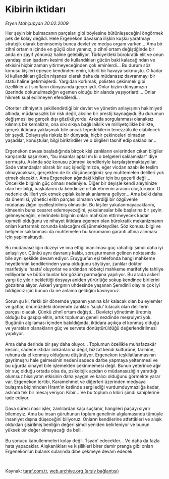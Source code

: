 # Kibirin iktidarı

*Etyen Mahçupyan 20.02.2009*

<div class="taraf_structure_2col_1zq">
<div class="margen_n">



 <p>Her şeyin bir bulmacanın parçaları gibi böylesine bütünleşeceğini öngörmek pek de kolay değildi. Hele Ergenekon davasına ilişkin kuşku yaratmayı stratejik olarak benimsemiş bunca devlet ve medya organı varken... Ama bir zihnî ortamın içinde en güçlü olan yanınız, o zihnî ortam değiştiğinde bir anda en zayıf yönünüz haline gelebiliyor. Türkiye’deki bürokratik elit ve onun yandaşı olan işadamı kesimi de kullandıkları gücün baki kalacağından ve etkisini hiçbir zaman yitirmeyeceğinden çok eminlerdi... Bu durum söz konusu kişileri epeyce kendinden emin, kibirli bir havaya sokmuştu. O kadar ki kullandıkları gücün nişanesi olarak daha da müdanasız davranmayı bir statü haline getirmişlerdi. Yargıdan korkmak, polisten çekinmek gibi özellikler alt sınıfların dünyasında geçerliydi. Onlar bizim dünyamızın üzerinde dokunulmazlığın egemen olduğu bir alanda yaşıyorlardı... Onlar hikmeti sual edilmeyen efendilerdi... <br/><br/>Otoriter zihniyetin şekillendirdiği bir devlet ve yönetim anlayışının hakimiyeti altında, müdanasızlık bir risk değil, aksine bir prestij kaynağıydı. Bu durumun değişmesi ise gerçek dışı gözüküyordu. Arkada sorgulanması olanaksız kılınmış bir kemalizm, ona sıkı sıkıya bağlı laiklik ve milliyetçilikle birlikte, gerçek iktidara yaklaşmak bile ancak tepedekilerin tenezzülü ile olabilecek bir şeydi. Dolayısıyla risksiz bir dünyada, hiçbir çekinceleri olmadan yaşadılar, konuştular, bilgi biriktirdiler ve o bilgileri tasnif edip sakladılar... <br/><br/>Ergenekon davası başladığında birçok kişi zanlıların evlerinden çıkan bilgiler karşısında şaşırırken, “bu insanlar aptal mı ki o belgeleri saklamışlar” diye sormuştu. Aslında söz konusu zümreyi kendileriyle karşılaştırmaktaydılar. Sade vatandaşlar olarak bir suç işlediğimizde, eğer vicdan azabı ile teslim olmayacaksak, gerçekten de ilk düşüneceğimiz şey muhtemelen delilleri yok etmek olacaktır. Ama Ergenekon ağındaki kişiler için bu geçerli değil... Öncelikle bilginin güç olması nedeniyle. Diğer bir deyişle kendi aleyhinize olan her bilgi, başkalarını da kendinize ortak etmenin aracını oluşturuyor. O nedenle delilleri yok etmek çıplak kalmak anlamına geliyor... Ama belki daha da önemlisi, yönetici elitin parçası olmanın verdiği bir özgüvenle müdanasızlığın içselleştirilmiş olmasıdır. Bu kişiler yakalanmayacaklarını, kimsenin buna cesaret edemeyeceğini, yakalansalar bile başlarına bir şeyin gelmeyeceğini, ellerindeki bilginin onları mahkûm ettirmeyecek kadar kıymetli olduğunu ve nihayet iktidara egemen olan bürokratik mekanizmanın onları kurtarmak zorunda kalacağını düşünmekteydiler. Söz konusu bilgi ve belgenin saklanması da muhtemelen bu korumanın garanti altına alınması için yapılmaktaydı. <br/><br/>Bu müdanasızlığın düzeyi ve ima ettiği inanılması güç rahatlığı şimdi daha iyi anlaşılıyor. Çünkü aynı davranış kalıbı, soruşturmanın gelinen noktasında bile aynı şekilde devam ediyor. Eruygur’un eşi telefonda hangi mahkeme heyetlerinin kendilerinden yana olduğunu söylüyor, zanlılar doktor marifetiyle ‘hasta’ oluyorlar ve ardından nöbetçi mahkeme marifetiyle tahliye ediliyorlar ve bütün bunlar kör gözüm parmağına yapılıyor. Bu arada askerî yargı üç yıldır beklettiği dosyayı aniden yürürlüğe sokup kendince birilerini gözaltına alıyor. Askerî yargının uhdesinde yaşanan Şemdinli olayını çok iyi bildiğimiz için bunun da ne anlama geldiğini kavrıyoruz. <br/><br/>Sorun şu ki, farklı bir dönemde yapanın yanına kâr kalacak olan bu eylemler ve gaflar, önümüzdeki dönemde zanlıları ‘suçlu’ kılacak olan delillerin parçası olacak. Çünkü zihnî ortam değişti... Devletçi yönetimin üretmiş olduğu bu gaspçı elitin, artık toplumun geneli nezdinde meşruiyeti yok. Bugünün algılaması içinden bakıldığında, iktidara açıkça el konmuş olduğu ve yaratılan olanakların güç ve servete dönüştürüldüğü değerlendirilmesi yapılıyor. <br/><br/>Ama daha derinde bir şey daha oluyor... Toplumun özellikle muhafazakâr kesimi, sadece iktidar imkânlarına değil, bizzat kendi kültürüne, tarihine, ruhuna da el konmuş olduğunu düşünüyor. Ergenekon teşkilatlanmasının gayrimeşru hale gelmesinin nedeni sadece darbe yapmaya yeltenmesi ve bu uğurda cinayet bile işlemekten çekinmemesi değil. Bunun yeterince ağır bir suç olduğu ortada olsa da, psikolojik açıdan o müdanasızlığın yarattığı olumsuz hissiyatın etkisinin daha yaygın ve kalıcı olduğunu görmekte yarar var. Ergenekon tertibi, Karamehmet ve diğerleri üzerinden medyaya bulaşma biçiminden Hrant’ın katlinde sergilediği vurdumduymazlığa kadar, aslında tek bir mesaj veriyor: Kibir... Ve bu toplum o kibiri şimdi sahiplerine iade ediyor. <br/><br/>Dava süreci nasıl işler, zanlılardan kaçı suçlanır, hangileri paçayı sıyırır bilemeyiz. Ama bu insan güruhunun toplum genelinin algılamasında tümüyle insaniyet dışına düşeceğini biliyoruz. Onların kendilerine atfettikleri ve alışık oldukları şişirilmiş benliğin değeri şimdi yeniden belirleniyor ve bunun yüksek bir değer olmayacağı da belli. <br/><br/>Bu sonucu kabullenmeleri kolay değil. ‘İsyan’ edecekler... Ve daha da fazla hata yapacaklar. Alışkanlıkları ve kişilikleri birer demir pranga gibi onları Ergenekon’un bulanık sularında dibe çekmeye devam edecek. </p>

<br/>


<div id="taraf_not">
</div>

</div>


</div>

Kaynak: [taraf.com.tr](http://taraf.com.tr:80/makale/4109.htm), [web.archive.org (arşiv bağlantısı)](http://web.archive.org/web/20090227115653/http://taraf.com.tr:80/makale/4109.htm)
